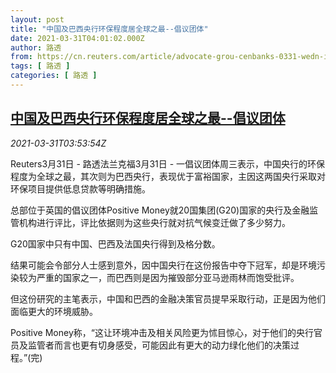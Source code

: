 ```yaml
---
layout: post
title: "中国及巴西央行环保程度居全球之最--倡议团体"
date: 2021-03-31T04:01:02.000Z
author: 路透
from: https://cn.reuters.com/article/advocate-grou-cenbanks-0331-wedn-idCNKBS2BN0DJ
tags: [ 路透 ]
categories: [ 路透 ]
---
```

<!--1617163262000-->
[中国及巴西央行环保程度居全球之最--倡议团体](https://cn.reuters.com/article/advocate-grou-cenbanks-0331-wedn-idCNKBS2BN0DJ)
------

<div>
<div><i>2021-03-31T03:53:54Z</i></div><p>Reuters3月31日 - 路透法兰克福3月31日 - 一倡议团体周三表示，中国央行的环保程度为全球之最，其次则为巴西央行，表现优于富裕国家，主因这两国央行采取对环保项目提供低息贷款等明确措施。</p><p>总部位于英国的倡议团体Positive Money就20国集团(G20)国家的央行及金融监管机构进行评比，评比依据则为这些央行就对抗气候变迁做了多少努力。</p><p>G20国家中只有中国、巴西及法国央行得到及格分数。</p><p>结果可能会令部分人士感到意外，因中国央行在这份报告中夺下冠军，却是环境污染较为严重的国家之一，而巴西则是因为摧毁部分亚马逊雨林而饱受批评。</p><p>但这份研究的主笔表示，中国和巴西的金融决策官员提早采取行动，正是因为他们面临更大的环境威胁。</p><p>Positive Money称，“这让环境冲击及相关风险更为怵目惊心，对于他们的央行官员及监管者而言也更有切身感受，可能因此有更大的动力绿化他们的决策过程。”(完)</p>
</div>
